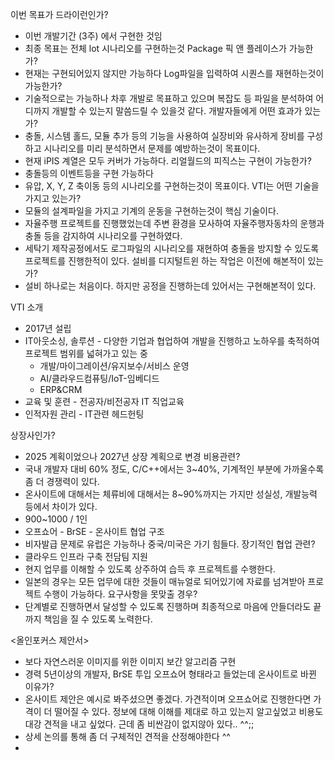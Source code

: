 이번 목표가 드라이런인가?
- 이번 개발기간 (3주) 에서 구현한 것임
- 최종 목표는 전체 lot 시나리오를 구현하는것
Package 픽 앤 플레이스가 가능한가?
- 현재는 구현되어있지 않지만 가능하다
Log파일을 입력하여 시퀀스를 재현하는것이 가능한가?
- 기술적으로는 가능하나 차후 개발로 목표하고 있으며 복잡도 등 파일을 분석하여 어디까지 개발할 수 있는지 말씀드릴 수 있을것 같다.
개발자들에게 어떤 효과가 있는가?
- 충돌, 시스템 홀드, 모듈 추가 등의 기능을 사용하여 실장비와 유사하게 장비를 구성하고 시나리오를 미리 분석하면서 문제를 예방하는것이 목표이다.
- 현재 iPIS 계열은 모두 커버가 가능하다.
리얼월드의 피직스는 구현이 가능한가?
- 충돌등의 이벤트등을 구현 가능하다
- 유압, X, Y, Z 축이동 등의 시나리오를 구현하는것이 목표이다.
VTI는 어떤 기술을 가지고 있는가?
- 모듈의 설계파일을 가지고 기계의 운동을 구현하는것이 핵심 기술이다.
- 자율주행 프로젝트를 진행했었는데 주변 환경을 모사하여 자율주행자동차의 운행과 충돌 등을 감지하여 시나리오를 구현하였다.
- 세탁기 제작공정에서도 로그파일의 시나리오를 재현하여 충돌을 방지할 수 있도록 프로젝트를 진행한적이 있다.
설비를 디지털트윈 하는 작업은 이전에 해본적이 있는가?
- 설비 하나로는 처음이다. 하지만 공정을 진행하는데 있어서는 구현해본적이 있다.

VTI 소개
- 2017년 설립
- IT아웃소싱, 솔루션 - 다양한 기업과 협업하여 개발을 진행하고 노하우를 축적하여 프로젝트 범위를 넓혀가고 있는 중
	- 개발/마이그레이션/유지보수/서비스 운영
	- AI/클라우드컴퓨팅/IoT-임베디드
	- ERP&CRM
- 교육 및 훈련 - 전공자/비전공자 IT 직업교육
- 인적자원 관리 - IT관련 헤드헌팅

상장사인가?
- 2025 계획이었으나 2027년 상장 계획으로 변경
비용관련?
- 국내 개발자 대비 60% 정도, C/C++에서는 3~40%, 기계적인 부분에 가까울수록 좀 더 경쟁력이 있다.
- 온사이트에 대해서는 체류비에 대해서는 8~90%까지는 가지만 성실성, 개발능력 등에서 차이가 있다.
- 900~1000 / 1인
- 오프쇼어 - BrSE - 온사이트 협업 구조
- 비자발급 문제로 유럽은 가능하나 중국/미국은 가기 힘들다.
장기적인 협업 관련?
- 클라우드 인프라 구축 전담팀 지원
- 현지 업무를 이해할 수 있도록 상주하여 습득 후 프로젝트를 수행한다.
- 일본의 경우는 모든 업무에 대한 것들이 매뉴얼로 되어있기에 자료를 넘겨받아 프로젝트 수행이 가능하다.
요구사항을 못맞출 경우?
- 단계별로 진행하면서 달성할 수 있도록 진행하며 최종적으로 마음에 안들더라도 끝까지 책임을 질 수 있도록 노력한다.

<올인포커스 제안서>
- 보다 자연스러운 이미지를 위한 이미지 보간 알고리즘 구현
- 경력 5년이상의 개발자, BrSE 투입
오프쇼어 형태라고 들었는데 온사이트로 바뀐 이유가?
- 온사이트 제안은 예시로 봐주셨으면 좋겠다. 가견적이며 오프쇼어로 진행한다면 가격이 더 떨어질 수 있다.
정보에 대해 이해를 제대로 하고 있는지 알고싶었고 비용도 대강 견적을 내고 싶었다. 근데 좀 비싼감이 없지않아 있다.. ^^;; 
- 상세 논의를 통해 좀 더 구체적인 견적을 산정해야한다 ^^
- 
